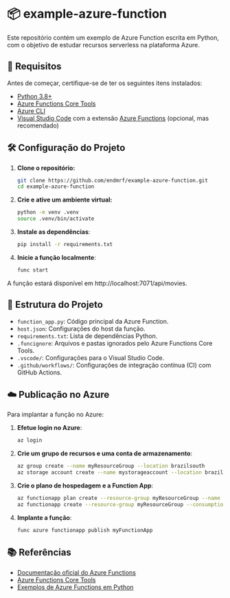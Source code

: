# 📦 example-azure-function

Este repositório contém um exemplo de Azure Function escrita em Python, com o objetivo de estudar recursos serverless na plataforma Azure.

## 🚀 Requisitos

Antes de começar, certifique-se de ter os seguintes itens instalados:

- [Python 3.8+](https://www.python.org/downloads/)
- [Azure Functions Core Tools](https://learn.microsoft.com/pt-br/azure/azure-functions/functions-run-local)
- [Azure CLI](https://learn.microsoft.com/pt-br/cli/azure/install-azure-cli)
- [Visual Studio Code](https://code.visualstudio.com/) com a extensão [Azure Functions](https://marketplace.visualstudio.com/items?itemName=ms-azuretools.vscode-azurefunctions) (opcional, mas recomendado)

## 🛠️ Configuração do Projeto

1. **Clone o repositório:**

   ```bash
   git clone https://github.com/endmrf/example-azure-function.git
   cd example-azure-function

2. **Crie e ative um ambiente virtual:**
  
   ```bash
   python -m venv .venv
   source .venv/bin/activate

3. **Instale as dependências**:
   ```bash
   pip install -r requirements.txt

4. **Inicie a função localmente**:
   ```bash
   func start

A função estará disponível em http://localhost:7071/api/movies.

## 📁 Estrutura do Projeto
- `function_app.py`: Código principal da Azure Function.
- `host.json`: Configurações do host da função.
- `requirements.txt`: Lista de dependências Python.
- `.funcignore`: Arquivos e pastas ignorados pelo Azure Functions Core Tools.
- `.vscode/`: Configurações para o Visual Studio Code.
- `.github/workflows/`: Configurações de integração contínua (CI) com GitHub Actions.

## ☁️ Publicação no Azure
Para implantar a função no Azure:

1. **Efetue login no Azure**:

   ```bash
   az login

2. **Crie um grupo de recursos e uma conta de armazenamento**:

   ```bash
   az group create --name myResourceGroup --location brazilsouth
   az storage account create --name mystorageaccount --location brazilsouth --resource-group myResourceGroup --sku Standard_LRS

3. **Crie o plano de hospedagem e a Function App**:

   ```bash
   az functionapp plan create --resource-group myResourceGroup --name myFunctionPlan --location brazilsouth --number-of-workers 1 --sku B1 --is-linux
   az functionapp create --resource-group myResourceGroup --consumption-plan-location brazilsouth --runtime python --runtime-version 3.8 --functions-version 3 --name myFunctionApp --storage-account mystorageaccount
   
4. **Implante a função**:

    ```bash
    func azure functionapp publish myFunctionApp
    
## 📚 Referências

- [Documentação oficial do Azure Functions](https://learn.microsoft.com/pt-br/azure/azure-functions/)
- ​[Azure Functions Core Tools​](https://learn.microsoft.com/pt-br/azure/azure-functions/functions-run-local?tabs=windows%2Cisolated-process%2Cnode-v4%2Cpython-v2%2Chttp-trigger%2Ccontainer-apps&pivots=programming-language-python)
- [Exemplos de Azure Functions em Python​](https://github.com/yokawasa/azure-functions-python-samples)
